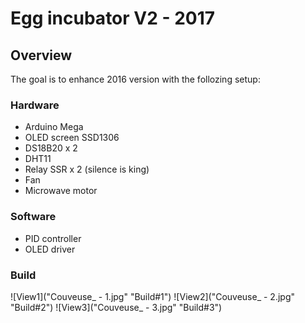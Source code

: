 # Egg incubator V2 - 2017

## Overview

The goal is to enhance 2016 version with the follozing setup:

### Hardware
- Arduino Mega
- OLED screen SSD1306
- DS18B20 x 2
- DHT11
- Relay SSR x 2 (silence is king)
- Fan
- Microwave motor

### Software
- PID controller
- OLED driver

### Build

![View1]("Couveuse_ - 1.jpg" "Build#1")
![View2]("Couveuse_ - 2.jpg" "Build#2")
![View3]("Couveuse_ - 3.jpg" "Build#3")

